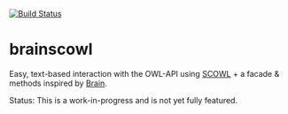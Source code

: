[![Build Status](https://travis-ci.org/dosumis/brainscowl.svg?branch=master)](https://travis-ci.org/dosumis/brainscowl)

# brainscowl

Easy, text-based interaction with the OWL-API using [SCOWL](https://github.com/phenoscape/scowl) + a facade & methods inspired by [Brain](https://github.com/loopasam/Brain/wiki).

Status:  This is a work-in-progress and is not yet fully featured. 

